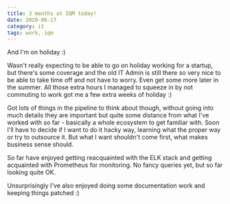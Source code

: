 ```yaml
---
title: 3 months at IQM today!
date: 2020-06-17
category: it
tags: work, iqm
---
```


And I'm on holiday :)

Wasn't really expecting to be able to go on holiday working for a startup, but there's some coverage and the old IT Admin is still there so very nice to be able to take time off and not have to worry. Even get some more later in the summer. All those extra hours I managed to squeeze in by not commuting to work got me a few extra weeks of holiday :)

Got lots of things in the pipeline to think about though, without going into much details they are important but quite some distance from what I've worked with so far - basically a whole ecosystem to get familiar with. Soon I'll have to decide if I want to do it hacky way, learning what the proper way or try to outsource it. But what I want shouldn't come first, what makes business sense should.

So far have enjoyed getting reacquainted with the ELK stack and getting acquainted with Prometheus for monitoring. No fancy queries yet, but so far looking quite OK.

Unsurprisingly I've also enjoyed doing some documentation work and keeping things patched :)
